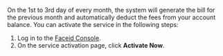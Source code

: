 
On the 1st to 3rd day of every month, the system will generate the bill for the previous month and automatically deduct the fees from your account balance. You can activate the service in the following steps:
1. Log in to the [Faceid Console](https://console.cloud.tencent.com/faceid).
2. On the service activation page, click **Activate Now**.

   
